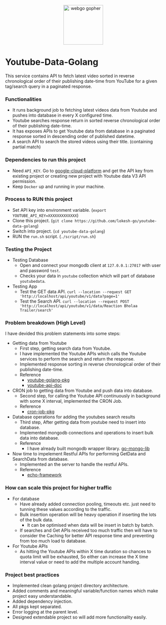 <p align="center"><img src="https://user-images.githubusercontent.com/1092882/60883564-20142380-a268-11e9-988a-d98fb639adc6.png" alt="webgo gopher" width="128px"/></p>

# Youtube-Data-Golang

This service contains API to fetch latest video sorted in reverse chronological order of their publishing date-time from YouTube for a given tag/search query in a paginated response.

### Functionalities
  - It runs background job to fetching latest videos data from Youtube and pushes into database in every X configured time.
  - Youtube searches response return in sorted reverse chronological order of their publishing date-time.
  - It has exposes APIs to get Youtube data from database in a paginated response sorted in descending order of published datetime.
  - A search API to search the stored videos using their title. (containing partial match)
  
### Dependencies to run this project
  - Need `API_KEY`. Go to [google-cloud-platform](https://developers.google.com) and get the API key from existing project or creating new project with Youtube data V3 API permission.
  - Keep `Docker` up and running in your machine.

### Process to RUN this project
  - Set API key into environment variable. (`export YOUTUBE_API_KEY=XXXXXXXXXXXXX`)
  - Clone this project. (`git clone https://github.com/lokesh-go/youtube-data-golang`)
  - Switch into project. (`cd youtube-data-golang`)
  - RUN the `run.sh` script. (`./script/run.sh`)

### Testing the Project
  - Testing Database
    - Open and connect your mongodb client at `127.0.0.1:27017` with user and password `test`.
    - Checks your data in `youtube` collection which will part of database `youtubedata`.
  - Testing App
    - Test the GET data API. `curl --location --request GET 'http://localhost/api/youtube/v1/data?page=1'`
    - Test the Search API. `curl --location --request POST 'http://localhost/api/youtube/v1/data/Reaction Bholaa Trailer/search'`

### Problem breakdown (High Level)

I have devided this problem statements into some steps:
  - Getting data from Youtube
    - First step, getting search data from Youtube.
    - I have implemented the Youtube APIs which calls the Youtube services to perform the search and return the response.
    - Implemented response sorting in reverse chronological order of their publishing date-time.
    - Reference
      - [youtube-golang-pkg](https://pkg.go.dev/google.golang.org/api/youtube/v3)
      - [youtube-api-doc](https://developers.google.com/youtube/v3/getting-started)
  - CRON job to getting data from Youtube and push data into database.
    - Second step, for calling the Youtube API continuously in background with some X interval, implemented the CRON Job.
    - Reference
      - [cron-job-pkg](https://github.com/robfig/cron)
  - Database operations for adding the youtubes search results
    - Third step, After getting data from youtube need to insert into database.
    - Implemented mongodb connections and operations to insert bulk data into database.
    - Reference
      - I have already built mongodb wrapper library. [go-mongo-lib](https://github.com/lokesh-go/go-mongo-lib)
  - Now time to impelement Restful APIs for performing GetData and SearchData from database.
    - Implemented an the server to handle the restful APIs.
    - Reference
      - [echo-framework](https://echo.labstack.com/)

### How can scale this project for higher traffic
  - For database
    - Have already added connection pooling, timeouts etc. just need to tunning these values according to the traffic.
    - Bulk insertion operation will be heavy operation if inserting the lots of the bulk data.
      - It can be optimised when data will be insert in batch by batch.
    - If searches and Get APIs received too much traffic then will have to consider the Caching for better API response time and preventing from too much load to database.
  - For Youtube APIs
    - As hitting the Youtube APIs within X time duration so chances to quota limit will be exhausted, So either can increase the X time interval value or need to add the multiple account handing.

### Project best practices
- Implemented clean golang project directory architecture.
- Added comments and meaningful variable/function names which make project easy understandable.
- Added dependency injection.
- All pkgs kept separated.
- Error logging at the parent level.
- Designed extendable project so will add more functionality easily.